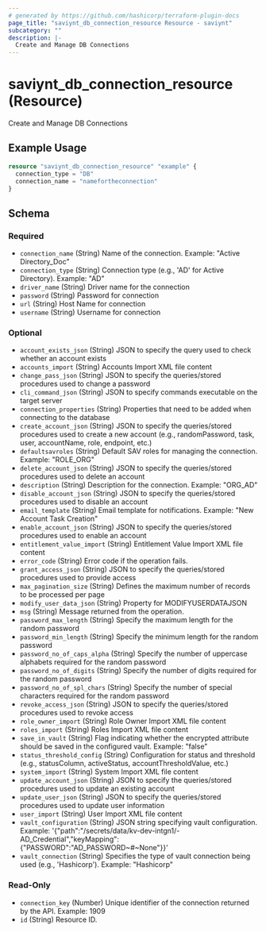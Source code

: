 ```yaml
---
# generated by https://github.com/hashicorp/terraform-plugin-docs
page_title: "saviynt_db_connection_resource Resource - saviynt"
subcategory: ""
description: |-
  Create and Manage DB Connections
---
```


# saviynt_db_connection_resource (Resource)

Create and Manage DB Connections

## Example Usage

```terraform
resource "saviynt_db_connection_resource" "example" {
  connection_type = "DB"
  connection_name = "namefortheconnection"
}
```

<!-- schema generated by tfplugindocs -->
## Schema

### Required

- `connection_name` (String) Name of the connection. Example: "Active Directory_Doc"
- `connection_type` (String) Connection type (e.g., 'AD' for Active Directory). Example: "AD"
- `driver_name` (String) Driver name for the connection
- `password` (String) Password for connection
- `url` (String) Host Name for connection
- `username` (String) Username for connection

### Optional

- `account_exists_json` (String) JSON to specify the query used to check whether an account exists
- `accounts_import` (String) Accounts Import XML file content
- `change_pass_json` (String) JSON to specify the queries/stored procedures used to change a password
- `cli_command_json` (String) JSON to specify commands executable on the target server
- `connection_properties` (String) Properties that need to be added when connecting to the database
- `create_account_json` (String) JSON to specify the queries/stored procedures used to create a new account (e.g., randomPassword, task, user, accountName, role, endpoint, etc.)
- `defaultsavroles` (String) Default SAV roles for managing the connection. Example: "ROLE_ORG"
- `delete_account_json` (String) JSON to specify the queries/stored procedures used to delete an account
- `description` (String) Description for the connection. Example: "ORG_AD"
- `disable_account_json` (String) JSON to specify the queries/stored procedures used to disable an account
- `email_template` (String) Email template for notifications. Example: "New Account Task Creation"
- `enable_account_json` (String) JSON to specify the queries/stored procedures used to enable an account
- `entitlement_value_import` (String) Entitlement Value Import XML file content
- `error_code` (String) Error code if the operation fails.
- `grant_access_json` (String) JSON to specify the queries/stored procedures used to provide access
- `max_pagination_size` (String) Defines the maximum number of records to be processed per page
- `modify_user_data_json` (String) Property for MODIFYUSERDATAJSON
- `msg` (String) Message returned from the operation.
- `password_max_length` (String) Specify the maximum length for the random password
- `password_min_length` (String) Specify the minimum length for the random password
- `password_no_of_caps_alpha` (String) Specify the number of uppercase alphabets required for the random password
- `password_no_of_digits` (String) Specify the number of digits required for the random password
- `password_no_of_spl_chars` (String) Specify the number of special characters required for the random password
- `revoke_access_json` (String) JSON to specify the queries/stored procedures used to revoke access
- `role_owner_import` (String) Role Owner Import XML file content
- `roles_import` (String) Roles Import XML file content
- `save_in_vault` (String) Flag indicating whether the encrypted attribute should be saved in the configured vault. Example: "false"
- `status_threshold_config` (String) Configuration for status and threshold (e.g., statusColumn, activeStatus, accountThresholdValue, etc.)
- `system_import` (String) System Import XML file content
- `update_account_json` (String) JSON to specify the queries/stored procedures used to update an existing account
- `update_user_json` (String) JSON to specify the queries/stored procedures used to update user information
- `user_import` (String) User Import XML file content
- `vault_configuration` (String) JSON string specifying vault configuration. Example: '{"path":"/secrets/data/kv-dev-intgn1/-AD_Credential","keyMapping":{"PASSWORD":"AD_PASSWORD~#~None"}}'
- `vault_connection` (String) Specifies the type of vault connection being used (e.g., 'Hashicorp'). Example: "Hashicorp"

### Read-Only

- `connection_key` (Number) Unique identifier of the connection returned by the API. Example: 1909
- `id` (String) Resource ID.
